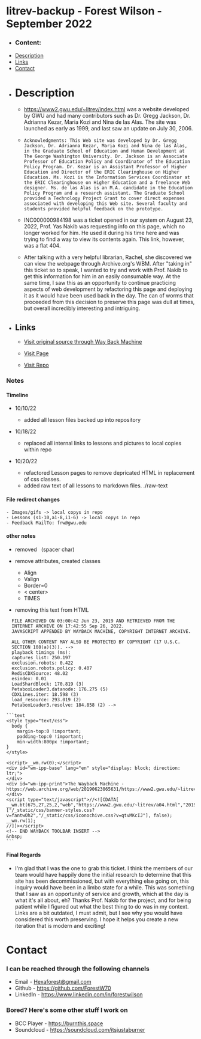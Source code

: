 # litrev-backup - Forest Wilson - September 2022

* ### Content:
- [Description](#description)
- [Links](#links)
- [Contact](#contact)


* # Description
  - https://www2.gwu.edu/~litrev/index.html was a website developed by GWU and had many contributors such as Dr. Gregg Jackson, Dr. Adrianna Kezar, Maria Kozi and Nina de las Alas. The site was launched as early as 1999, and last saw an update on July 30, 2006.

  
  - ```Acknowledgments: This Web site was developed by Dr. Gregg Jackson, Dr. Adrianna Kezar, Maria Kozi and Nina de las Alas, in the Graduate School of Education and Human Development at The George Washington University. Dr. Jackson is an Associate Professor of Education Policy and Coordinator of the Education Policy Program. Dr. Kezar is an Assistant Professor of Higher Education and Director of the ERIC Clearinghouse on Higher Education. Ms. Kozi is the Information Services Coordinator at the ERIC Clearinghouse on Higher Education and a freelance Web designer. Ms. de las Alas is an M.A. candidate in the Education Policy Program and a research assistant. The Graduate School provided a Technology Project Grant to cover direct expenses associated with developing this Web site. Several faculty and students provided helpful feedback on the prototype. ```
  

  - INC000000984198 was a ticket opened in our system on August 23, 2022, Prof. Yas Nakib was requesting info on this page, which no longer worked for him. He used it during his time here and was trying to find a way to view its contents again. This link, however, was a flat 404.

  - After talking with a very helpful librarian, Rachel, she discovered we can view the webpage through Archive.org's WBM. After "taking in" this ticket so to speak, I wanted to try and work with Prof. Nakib to get this information for him in an easily consumable way. At the same time, I saw this as an opportunity to continue practicing aspects of web development by refactoring this page and deploying it as it would have been used back in the day. The can of worms that proceeded from this decision to preserve this page was dull at times, but overall incredibly interesting and intriguing. 



* ## Links
  - [Visit original source through Way Back Machine](https://web.archive.org/web/20181228002122/https://www2.gwu.edu/~litrev/index.html)

  - [Visit Page](https://frw-helpdesk.github.io/litrev-backup/)

  - [Visit Repo](https://github.com/frw-helpdesk/litrev-backup)


### Notes

  #### Timeline
  * 10/10/22
    - added all lesson files backed up into repository

  * 10/18/22
    - replaced all internal links to lessons and pictures to local copies within repo

  * 10/20/22
    - refactored Lesson pages to remove depricated HTML in replacement of css classes.
    - added raw text of all lessons to markdown files. ./raw-text

  #### File redirect changes
    - Images/gifs -> local copys in repo
    - Lessons (s1-10,a1-8,i1-6) -> local copys in repo
    - Feedback MailTo: frw@gwu.edu

  #### other notes
  - removed &nbsp; (spacer char)

  - remove attributes, created classes
      - Align
      - Valign
      - Border=0
      - < center>
      - TIMES

  - removing this text from HTML
  ```text
    FILE ARCHIVED ON 03:00:42 Jun 23, 2019 AND RETRIEVED FROM THE
    INTERNET ARCHIVE ON 17:42:55 Sep 26, 2022.
    JAVASCRIPT APPENDED BY WAYBACK MACHINE, COPYRIGHT INTERNET ARCHIVE.

    ALL OTHER CONTENT MAY ALSO BE PROTECTED BY COPYRIGHT (17 U.S.C.
    SECTION 108(a)(3)). -->
    playback timings (ms):
    captures_list: 250.197
    exclusion.robots: 0.422
    exclusion.robots.policy: 0.407
    RedisCDXSource: 48.02
    esindex: 0.01
    LoadShardBlock: 170.819 (3)
    PetaboxLoader3.datanode: 176.275 (5)
    CDXLines.iter: 18.598 (3)
    load_resource: 293.019 (2)
    PetaboxLoader3.resolve: 184.858 (2) -->
  ```

    ```text 
    <style type="text/css">
      body {
        margin-top:0 !important;
        padding-top:0 !important;
        min-width:800px !important;
    }
    </style>

    <script>__wm.rw(0);</script>
    <div id="wm-ipp-base" lang="en" style="display: block; direction: ltr;">
    </div>
    <div id="wm-ipp-print">The Wayback Machine - https://web.archive.org/web/20190623065631/https://www2.gwu.edu/~litrev/a04.html
    </div>
    <script type="text/javascript">//<![CDATA[
    __wm.bt(675,27,25,2,"web","https://www2.gwu.edu/~litrev/a04.html","20190623065631",1996,"/_static/",["/_static/css/banner-styles.css?v=fantwOh2","/_static/css/iconochive.css?v=qtvMKcIJ"], false);
    __wm.rw(1);
    //]]></script>
    <!-- END WAYBACK TOOLBAR INSERT -->
    &nbsp;
    ```
  </p>

  #### Final Regards
  - I'm glad that I was the one to grab this ticket. I think the members of our team would have happily done the initial research to determine that this site has been decommissioned, but with everything else going on, this inquiry would have been in a limbo state for a while. This was something that I saw as an opportunity of service and growth, which at the day is what it's all about, eh? Thanks Prof. Nakib for the project, and for being patient while I figured out what the best thing to do was in my context. Links are a bit outdated, I must admit, but I see why you would have considered this worth preserving. I hope it helps you create a new iteration that is modern and exciting! 

# Contact
### I can be reached through the following channels
- Email - Hexaforest@gmail.com
- Github - https://github.com/ForestW70
- LinkedIn - https://www.linkedin.com/in/forestwilson

### Bored? Here's some other stuff I work on
- BCC Player - https://burnthis.space
- Soundcloud - https://soundcloud.com/itsjustaburner

